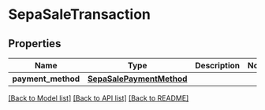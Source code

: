 # SepaSaleTransaction

## Properties
Name | Type | Description | Notes
------------ | ------------- | ------------- | -------------
**payment_method** | [**SepaSalePaymentMethod**](SepaSalePaymentMethod.md) |  | 

[[Back to Model list]](../README.md#documentation-for-models) [[Back to API list]](../README.md#documentation-for-api-endpoints) [[Back to README]](../README.md)


